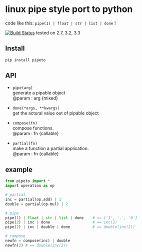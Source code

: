 # linux pipe style port to python

code like this: `pipe(1) | float | str | list | done` !

[![Build Status](https://travis-ci.org/v2e4lisp/pipeto.png)](https://travis-ci.org/v2e4lisp/pipeto)
tested on 2.7, 3.2, 3.3

## Install
```bash
pip install pipeto
```

## API
* `pipe(arg)`  
generate a pipable object  
@param : arg {mixed}

* `done(*args, **kwargs)`  
get the actural value out of pipable object

* `compose(fn)`  
compose functions.  
@param : fn {callable}

* `partial(fn)`  
make a function a partial application.  
@param : fn {callable}

## example
```python
from pipeto import *
import operation as op

# partial
inc = partial(op.add) | 1
double = partial(op.mul) | 2

# pipe
pipe(1) | float | str | list | done    # == ['1', '.', '0']
pipe(2) | inc | done                   # == inc(2)
pipe(2) | inc | double | done          # == double(inc(2))

# compose
newfn = compose(inc) | double
newfn(2) # == double(inc(2))
```

